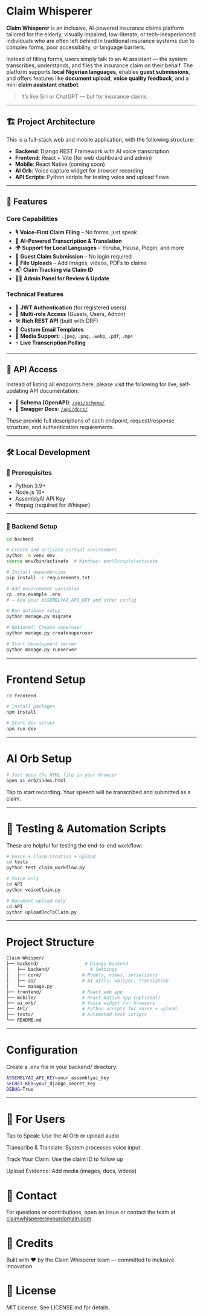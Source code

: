 # Claim Whisperer

**Claim Whisperer** is an inclusive, AI-powered insurance claims platform tailored for the elderly, visually impaired, low-literate, or tech-inexperienced individuals who are often left behind in traditional insurance systems due to complex forms, poor accessibility, or language barriers.

Instead of filling forms, users simply talk to an AI assistant — the system transcribes, understands, and files the insurance claim on their behalf. The platform supports **local Nigerian languages**, enables **guest submissions**, and offers features like **document upload**, **voice quality feedback**, and a mini **claim assistant chatbot**.

> It’s like Siri or ChatGPT — but for insurance claims.

---

## 🏗️ Project Architecture

This is a full-stack web and mobile application, with the following structure:

- **Backend**: Django REST Framework with AI voice transcription
- **Frontend**: React + Vite (for web dashboard and admin)
- **Mobile**: React Native (coming soon)
- **AI Orb**: Voice capture widget for browser recording
- **API Scripts**: Python scripts for testing voice and upload flows

---

## 🚀 Features

### Core Capabilities
- 🎙️ **Voice-First Claim Filing** – No forms, just speak
- 🧠 **AI-Powered Transcription & Translation**
- 🌍 **Support for Local Languages** – Yoruba, Hausa, Pidgin, and more
- 🧾 **Guest Claim Submission** – No login required
- 📎 **File Uploads** – Add images, videos, PDFs to claims
- 📬 **Claim Tracking via Claim ID**
- 🧑‍💻 **Admin Panel for Review & Update**

### Technical Features
- 🔐 **JWT Authentication** (for registered users)
- 🧾 **Multi-role Access** (Guests, Users, Admin)
- 🛠 **Rich REST API** (built with DRF)
- 🎯 **Custom Email Templates**
- 📂 **Media Support**: `.jpeg`, `.png`, `.webp`, `.pdf`, `.mp4`
- ⚡ **Live Transcription Polling**

---

## 📡 API Access

Instead of listing all endpoints here, please visit the following for live, self-updating API documentation:

- 🧾 **Schema (OpenAPI)**: [`/api/schema/`](http://localhost:8000/api/schema/)
- 📘 **Swagger Docs**: [`/api/docs/`](http://localhost:8000/api/docs/)

These provide full descriptions of each endpoint, request/response structure, and authentication requirements.

---

## 🛠️ Local Development

### 🔧 Prerequisites
- Python 3.9+
- Node.js 16+
- AssemblyAI API Key
- ffmpeg (required for Whisper)

---

### 🐍 Backend Setup

```bash
cd backend

# Create and activate virtual environment
python -m venv env
source env/bin/activate  # Windows: env\Scripts\activate

# Install dependencies
pip install -r requirements.txt

# Add environment variables
cp .env.example .env
# → Add your ASSEMBLYAI_API_KEY and other config

# Run database setup
python manage.py migrate

# Optional: Create superuser
python manage.py createsuperuser

# Start development server
python manage.py runserver

```
---
# Frontend Setup
```bash
cd frontend

# Install packages
npm install

# Start dev server
npm run dev
```
---
# AI Orb Setup
```bash
# Just open the HTML file in your browser
open ai_orb/index.html
```
Tap to start recording. Your speech will be transcribed and submitted as a claim.

---

# 🧪 Testing & Automation Scripts
These are helpful for testing the end-to-end workflow:
```bash
# Voice + Claim Creation + Upload
cd tests
python test_claim_workflow.py

# Voice only
cd API
python voiceClaim.py

# Document upload only
cd API
python uploadDocToClaim.py
```

---
# Project Structure
```bash
Claim-Whisper/
├── backend/                 # Django backend
│   ├── backend/               # Settings
│   ├── core/               # Models, views, serializers
│   ├── ai/                 # AI utils: whisper, translation
│   └── manage.py
├── frontend/               # React web app
├── mobile/                 # React Native app (optional)
├── ai_orb/                 # Voice widget for browsers
├── API/                    # Python scripts for voice + upload
├── tests/                  # Automated test scripts
└── README.md
```
---
# Configuration
Create a .env file in your backend/ directory:
```bash
ASSEMBLYAI_API_KEY=your_assemblyai_key
SECRET_KEY=your_django_secret_key
DEBUG=True
```
---
# 👥 For Users
Tap to Speak: Use the AI Orb or upload audio

Transcribe & Translate: System processes voice input

Track Your Claim: Use the claim ID to follow up

Upload Evidence: Add media (images, docs, videos)

# 📢 Contact
For questions or contributions, open an issue or contact the team at claimwhisperer@yourdomain.com.

# 🧠 Credits
Built with ❤️ by the Claim Whisperer team — committed to inclusive innovation.

# 🏁 License
MIT License. See LICENSE.md for details.